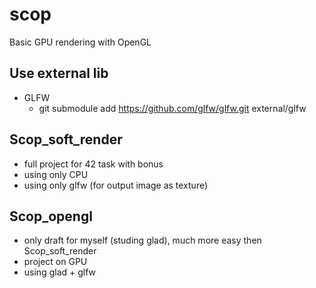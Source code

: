 # scop
Basic GPU rendering with OpenGL

## Use external lib
- GLFW
	- git submodule add https://github.com/glfw/glfw.git external/glfw

## Scop_soft_render
- full project for 42 task with bonus
- using only CPU
- using only glfw (for output image as texture)

## Scop_opengl
- only draft for myself (studing glad), much more easy then Scop_soft_render
- project on GPU
- using glad + glfw